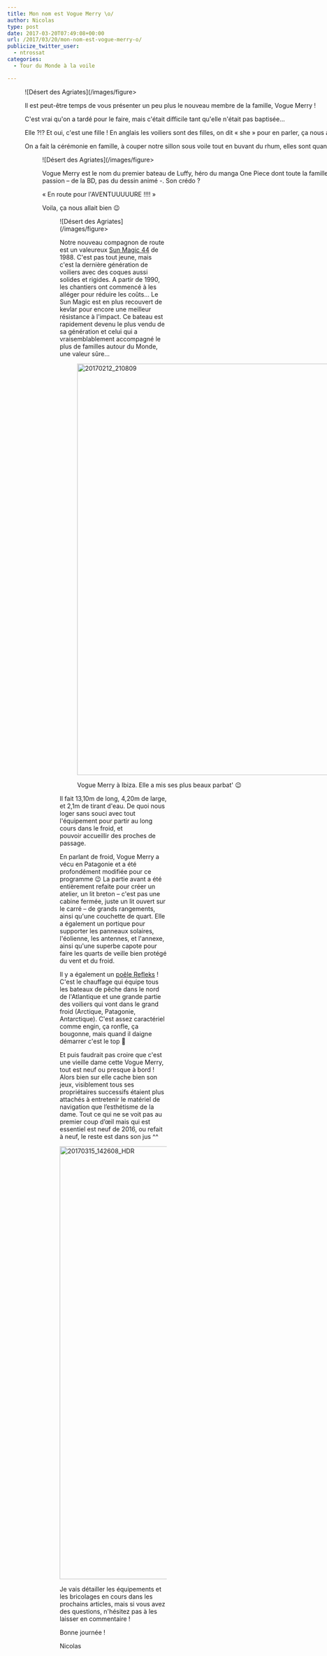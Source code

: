 ```yaml
---
title: Mon nom est Vogue Merry \o/
author: Nicolas
type: post
date: 2017-03-20T07:49:08+00:00
url: /2017/03/20/mon-nom-est-vogue-merry-o/
publicize_twitter_user:
  - ntrossat
categories:
  - Tour du Monde à la voile

---
```

<figure id="attachment_2324" style="width: 1760px" class="wp-caption alignnone">![Désert des Agriates](/images/figure> 

Il est peut-être temps de vous présenter un peu plus le nouveau membre de la famille, Vogue Merry !

C'est vrai qu'on a tardé pour le faire, mais c'était difficile tant qu'elle n'était pas baptisée...

Elle ?!? Et oui, c'est une fille ! En anglais les voiliers sont des filles, on dit « she » pour en parler, ça nous a plu. Alors pourquoi pas ?

On a fait la cérémonie en famille, à&nbsp;couper notre sillon sous voile tout en buvant du rhum, elles sont quand même sympa les traditions maritimes ^^<figure id="attachment_2348" style="width: 775px" class="wp-caption aligncenter">

![Désert des Agriates](/images/figure> 

Vogue Merry est le nom du premier bateau de Luffy, héro du manga One Piece dont toute la famille s'est prise de passion &#8211; de la BD, pas du dessin animé -. Son crédo ?

« En route pour l'AVENTUUUUURE !!!! »

Voila, ça nous allait bien 😉<figure id="attachment_2345" style="width: 245px" class="wp-caption aligncenter">

![Désert des Agriates](/images/figure> 

Notre nouveau compagnon de route est un valeureux [Sun Magic 44][1] de 1988. C'est pas tout jeune, mais c'est la dernière génération de voiliers avec des coques aussi solides et rigides. A partir de 1990, les chantiers ont commencé à les alléger pour réduire les coûts... Le Sun Magic&nbsp;est en plus recouvert de kevlar pour encore une meilleur résistance à l'impact. Ce bateau est rapidement devenu le plus vendu de sa génération et celui qui a vraisemblablement accompagné le plus de familles autour du Monde, une valeur sûre...<figure id="attachment_2329" style="width: 1673px" class="wp-caption aligncenter">

<img class="size-full wp-image-2329 aligncenter" src="http://boutikcircus.dev/wp-content/uploads/2017/03/20170212_210809.jpg" alt="20170212_210809" width="1673" height="941" srcset="http://boutikcircus.dev/wp-content/uploads/2017/03/20170212_210809.jpg 1673w, http://boutikcircus.dev/wp-content/uploads/2017/03/20170212_210809-300x169.jpg 300w, http://boutikcircus.dev/wp-content/uploads/2017/03/20170212_210809-768x432.jpg 768w, http://boutikcircus.dev/wp-content/uploads/2017/03/20170212_210809-1024x576.jpg 1024w" sizes="(max-width: 767px) 89vw, (max-width: 1000px) 54vw, (max-width: 1071px) 543px, 580px" /><figcaption class="wp-caption-text">Vogue Merry à Ibiza. Elle a mis ses plus beaux parbat' 😉</figcaption></figure> 

Il&nbsp;fait 13,10m&nbsp;de long, 4,20m de large, et 2,1m de tirant d'eau. De quoi nous loger sans souci avec tout l'équipement pour partir au long cours dans le froid, et pouvoir&nbsp;accueillir des proches de passage.

En parlant de froid, Vogue Merry a vécu en Patagonie et a été profondément modifiée pour ce programme 😉 La partie avant a été entièrement refaite&nbsp;pour créer un atelier, un lit breton &#8211; c'est pas une cabine fermée, juste un lit ouvert sur le carré &#8211; de grands rangements, ainsi qu'une couchette de quart. Elle a également un portique pour supporter les panneaux solaires, l'éolienne, les antennes, et l'annexe, ainsi qu'une superbe capote pour faire les quarts de veille bien protégé du vent et du froid.

Il y a également un [poêle Refleks][2] ! C'est le chauffage qui équipe tous les bateaux de pêche dans le nord de l'Atlantique et une grande partie des voiliers qui vont dans le grand froid (Arctique, Patagonie, Antarctique). C'est assez caractériel comme engin, ça ronfle, ça bougonne, mais&nbsp;quand il daigne démarrer&nbsp;c'est le top 🙂

Et puis faudrait pas croire que c'est une vieille dame cette Vogue Merry, tout est neuf ou presque à bord ! Alors bien sur elle cache bien son jeux, visiblement tous ses propriétaires successifs étaient plus attachés à&nbsp;entretenir le matériel de navigation que l’esthétisme de la dame. Tout ce qui ne se voit pas au premier coup d’œil mais qui est essentiel est neuf de 2016, ou refait à neuf, le reste est dans son jus ^^

<img class="alignnone size-full wp-image-2485" src="http://boutikcircus.dev/wp-content/uploads/2017/03/20170315_142608_hdr.jpg" alt="20170315_142608_HDR" width="1760" height="990" srcset="http://boutikcircus.dev/wp-content/uploads/2017/03/20170315_142608_hdr.jpg 1760w, http://boutikcircus.dev/wp-content/uploads/2017/03/20170315_142608_hdr-300x169.jpg 300w, http://boutikcircus.dev/wp-content/uploads/2017/03/20170315_142608_hdr-768x432.jpg 768w, http://boutikcircus.dev/wp-content/uploads/2017/03/20170315_142608_hdr-1024x576.jpg 1024w" sizes="(max-width: 767px) 89vw, (max-width: 1000px) 54vw, (max-width: 1071px) 543px, 580px" />

Je vais détailler les équipements et les bricolages en cours dans les prochains articles, mais si vous avez des questions, n'hésitez pas à les laisser en commentaire !

Bonne journée !

Nicolas

&nbsp;

&nbsp;

 [1]: http://www.voilesetvoiliers.com/fiche-technique/ship_id=26421/
 [2]: http://refleks-olieovne.dk/66mk/